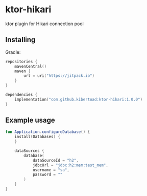 # ktor-hikari
ktor plugin for Hikari connection pool

## Installing

Gradle:
```kotlin
repositories {
    mavenCentral()
    maven {
        url = uri("https://jitpack.io")
    }
}

dependencies {
    implementation("com.github.kibertoad:ktor-hikari:1.0.0")
}
```

## Example usage

```kotlin
fun Application.configureDatabase() {
    install(Databases) {
    }

    dataSources {
        database(
            dataSourceId = "h2",
            jdbcUrl = "jdbc:h2:mem:test_mem",
            username = "sa",
            password = ""
        )
    }
}
```
